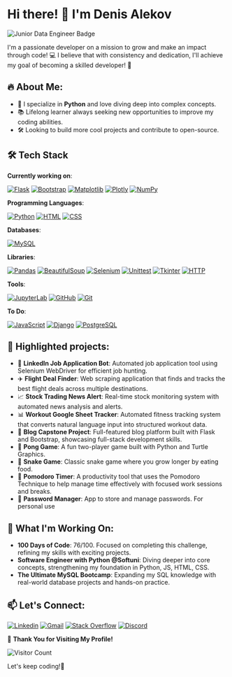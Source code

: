 # Hi there! 👋 I'm Denis Alekov

<img src="https://img.shields.io/badge/Junior_Data_Engineer-🚀_Hired!-brightgreen?style=for-the-badge" alt="Junior Data Engineer Badge"/>

I'm a passionate developer on a mission to grow and make an impact through code! 💻 I believe that with consistency and dedication, I'll achieve my goal of becoming a skilled developer! 💪

## 🔥 About Me:
- 🚀 I specialize in **Python** and love diving deep into complex concepts.
- 📚 Lifelong learner always seeking new opportunities to improve my coding abilities.
- 🛠️ Looking to build more cool projects and contribute to open-source.

## 🛠️ Tech Stack

**Currently working on**:

<a href="https://github.com/dalekov"><img src="https://img.shields.io/badge/Flask-000000?style=for-the-badge&logo=flask&logoColor=white" alt="Flask" /></a>
<a href="https://github.com/dalekov"><img src="https://img.shields.io/badge/Bootstrap-563D7C?style=for-the-badge&logo=bootstrap&logoColor=white" alt="Bootstrap" /></a>
<a href="https://matplotlib.org/"><img src="https://img.shields.io/badge/Matplotlib-3776AB?style=for-the-badge&logo=matplotlib&logoColor=white" alt="Matplotlib" /></a>
<a href="https://plotly.com/"><img src="https://img.shields.io/badge/Plotly-3E8E41?style=for-the-badge&logo=plotly&logoColor=white" alt="Plotly" /></a>
<a href="https://numpy.org/">
  <img src="https://img.shields.io/badge/Numpy-013243?style=for-the-badge&logo=numpy&logoColor=white" alt="NumPy" />
</a>


**Programming Languages**:

<a href="https://github.com/dalekov"><img src="https://img.shields.io/badge/python-3670A0?style=for-the-badge&logo=python&logoColor=ffdd54" alt="Python" /></a>
<a href="https://www.w3.org/html/"><img src="https://img.shields.io/badge/html5-E34F26?style=for-the-badge&logo=html5&logoColor=white" alt="HTML" /></a>
<a href="https://www.w3.org/Style/CSS/"><img src="https://img.shields.io/badge/css3-1572B6?style=for-the-badge&logo=css3&logoColor=white" alt="CSS" /></a>

**Databases**:

<a href="https://www.mysql.com/"><img src="https://img.shields.io/badge/mysql-4479A1?style=for-the-badge&logo=mysql&logoColor=white" alt="MySQL" /></a>


**Libraries**:

<a href="https://pandas.pydata.org/"><img src="https://img.shields.io/badge/Pandas-150458?style=for-the-badge&logo=pandas&logoColor=white" alt="Pandas" /></a>
<a href="https://www.crummy.com/software/BeautifulSoup/"><img src="https://img.shields.io/badge/BeautifulSoup-brightgreen?style=for-the-badge&logo=python&logoColor=white" alt="BeautifulSoup" /></a>
<a href="https://www.selenium.dev/"><img src="https://img.shields.io/badge/Selenium-orange?style=for-the-badge&logo=selenium&logoColor=white" alt="Selenium" /></a>
<a href="https://docs.python.org/3/library/unittest.html"><img src="https://img.shields.io/badge/Unittest-3776AB?style=for-the-badge&logo=python&logoColor=white" alt="Unittest" /></a>
<a href="https://wiki.python.org/moin/TkInter"><img src="https://img.shields.io/badge/Tkinter-1F8F8C?style=for-the-badge&logo=python&logoColor=white" alt="Tkinter" /></a>
<a href="https://developer.mozilla.org/en-US/docs/Web/HTTP"><img src="https://img.shields.io/badge/HTTP-5D5D5D?style=for-the-badge&logo=http&logoColor=white" alt="HTTP" /></a>




**Tools**:

<a href="https://jupyter.org/"><img src="https://img.shields.io/badge/JupyterLab-F37626?style=for-the-badge&logo=jupyter&logoColor=white" alt="JupyterLab" /></a>
<a href="https://github.com/"><img src="https://img.shields.io/badge/github-181717?style=for-the-badge&logo=github&logoColor=white" alt="GitHub" /></a>
<a href="https://git-scm.com/"><img src="https://img.shields.io/badge/git-F05032?style=for-the-badge&logo=git&logoColor=white" alt="Git" /></a>

**To Do**:

<a href="https://developer.mozilla.org/en-US/docs/Web/JavaScript"><img src="https://img.shields.io/badge/javascript-F7DF1E?style=for-the-badge&logo=javascript&logoColor=black" alt="JavaScript" /></a>
<a href="https://www.djangoproject.com/"><img src="https://img.shields.io/badge/django-092E20?style=for-the-badge&logo=django&logoColor=white" alt="Django" /></a>
<a href="https://www.postgresql.org/"><img src="https://img.shields.io/badge/postgresql-336791?style=for-the-badge&logo=postgresql&logoColor=white" alt="PostgreSQL" /></a>


## 🚀 Highlighted projects:
- 🤖 **LinkedIn Job Application Bot**: Automated job application tool using Selenium WebDriver for efficient job hunting.
- ✈️ **Flight Deal Finder**: Web scraping application that finds and tracks the best flight deals across multiple destinations.
- 📈 **Stock Trading News Alert**: Real-time stock monitoring system with automated news analysis and alerts.
- 📊 **Workout Google Sheet Tracker**: Automated fitness tracking system that converts natural language input into structured workout data.
- 📝 **Blog Capstone Project**: Full-featured blog platform built with Flask and Bootstrap, showcasing full-stack development skills.
- 🏓 **Pong Game**: A fun two-player game built with Python and Turtle Graphics.
- 🐍 **Snake Game**: Classic snake game where you grow longer by eating food.
- 🍅 **Pomodoro Timer**: A productivity tool that uses the Pomodoro Technique to help manage time effectively with focused work sessions and breaks.
- 🔐 **Password Manager**: App to store and manage passwords. For personal use

## 🌟 What I'm Working On:
- **100 Days of Code**: 76/100. Focused on completing this challenge, refining my skills with exciting projects.
- **Software Engineer with Python @Softuni**: Diving deeper into core concepts, strengthening my foundation in Python, JS, HTML, CSS.
- **The Ultimate MySQL Bootcamp**: Expanding my SQL knowledge with real-world database projects and hands-on practice. 

## 📫 Let's Connect:
[![Linkedin](https://img.shields.io/badge/-LinkedIn-blue?style=flat&logo=Linkedin&logoColor=white)](https://www.linkedin.com/in/dalekov/)
[![Gmail](https://img.shields.io/badge/-Gmail-c14438?style=flat&logo=Gmail&logoColor=white)](mailto:denis.alekov1@gmail.com)
[![Stack Overflow](https://img.shields.io/badge/-Stack_Overflow-FE7A16?style=flat&logo=stack-overflow&logoColor=white)](https://stackoverflow.com/users/23987588/denignn)
[![Discord](https://img.shields.io/badge/-Discord-7289DA?style=flat&logo=discord&logoColor=white)](https://discord.com/users/shmentikapeli)


🎉 **Thank You for Visiting My Profile!**

![Visitor Count](https://komarev.com/ghpvc/?username=dalekov&color=brightgreen)


Let's keep coding!🚀
